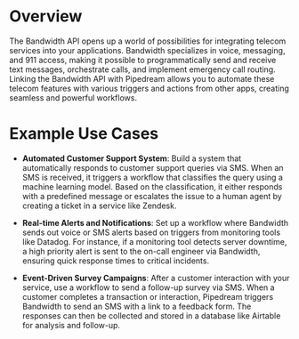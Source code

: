 # Overview

The Bandwidth API opens up a world of possibilities for integrating telecom services into your applications. Bandwidth specializes in voice, messaging, and 911 access, making it possible to programmatically send and receive text messages, orchestrate calls, and implement emergency call routing. Linking the Bandwidth API with Pipedream allows you to automate these telecom features with various triggers and actions from other apps, creating seamless and powerful workflows.

# Example Use Cases

- **Automated Customer Support System**: Build a system that automatically responds to customer support queries via SMS. When an SMS is received, it triggers a workflow that classifies the query using a machine learning model. Based on the classification, it either responds with a predefined message or escalates the issue to a human agent by creating a ticket in a service like Zendesk.

- **Real-time Alerts and Notifications**: Set up a workflow where Bandwidth sends out voice or SMS alerts based on triggers from monitoring tools like Datadog. For instance, if a monitoring tool detects server downtime, a high priority alert is sent to the on-call engineer via Bandwidth, ensuring quick response times to critical incidents.

- **Event-Driven Survey Campaigns**: After a customer interaction with your service, use a workflow to send a follow-up survey via SMS. When a customer completes a transaction or interaction, Pipedream triggers Bandwidth to send an SMS with a link to a feedback form. The responses can then be collected and stored in a database like Airtable for analysis and follow-up.
